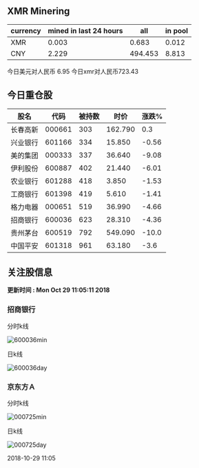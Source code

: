 ## XMR Minering

|currency|mined in last 24 hours|all|in pool|
|---|---|---|---|
|XMR|0.003|0.683|0.012|
|CNY|2.229|494.453|8.813|

今日美元对人民币 6.95	今日xmr对人民币723.43


## 今日重仓股 

|股名|代码|被持数|时价|涨跌%|
|---|---|---|---|---|
|长春高新|000661|303|162.790|0.3|
|兴业银行|601166|334|15.850|-0.56|
|美的集团|000333|337|36.640|-9.08|
|伊利股份|600887|402|21.440|-6.01|
|农业银行|601288|418|3.850|-1.53|
|工商银行|601398|419|5.610|-1.41|
|格力电器|000651|519|36.990|-4.66|
|招商银行|600036|623|28.310|-4.36|
|贵州茅台|600519|792|549.090|-10.0|
|中国平安|601318|961|63.180|-3.6|

## 关注股信息
**更新时间 : Mon Oct 29 11:05:11 2018**
### 招商银行 
分时k线

![600036min](http://image.sinajs.cn/newchart/min/n/sh600036.gif)

日k线

![600036day](http://image.sinajs.cn/newchart/daily/n/sh600036.gif)

### 京东方Ａ 
分时k线

![000725min](http://image.sinajs.cn/newchart/min/n/sz000725.gif)

日k线

![000725day](http://image.sinajs.cn/newchart/daily/n/sz000725.gif)

2018-10-29 11:05
